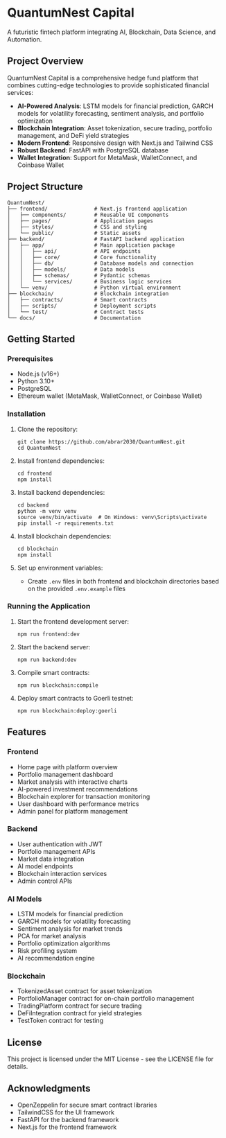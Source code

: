# QuantumNest Capital

A futuristic fintech platform integrating AI, Blockchain, Data Science, and Automation.

## Project Overview

QuantumNest Capital is a comprehensive hedge fund platform that combines cutting-edge technologies to provide sophisticated financial services:

- **AI-Powered Analysis**: LSTM models for financial prediction, GARCH models for volatility forecasting, sentiment analysis, and portfolio optimization
- **Blockchain Integration**: Asset tokenization, secure trading, portfolio management, and DeFi yield strategies
- **Modern Frontend**: Responsive design with Next.js and Tailwind CSS
- **Robust Backend**: FastAPI with PostgreSQL database
- **Wallet Integration**: Support for MetaMask, WalletConnect, and Coinbase Wallet

## Project Structure

```
QuantumNest/
├── frontend/               # Next.js frontend application
│   ├── components/         # Reusable UI components
│   ├── pages/              # Application pages
│   ├── styles/             # CSS and styling
│   └── public/             # Static assets
├── backend/                # FastAPI backend application
│   ├── app/                # Main application package
│   │   ├── api/            # API endpoints
│   │   ├── core/           # Core functionality
│   │   ├── db/             # Database models and connection
│   │   ├── models/         # Data models
│   │   ├── schemas/        # Pydantic schemas
│   │   └── services/       # Business logic services
│   └── venv/               # Python virtual environment
├── blockchain/             # Blockchain integration
│   ├── contracts/          # Smart contracts
│   ├── scripts/            # Deployment scripts
│   └── test/               # Contract tests
└── docs/                   # Documentation
```

## Getting Started

### Prerequisites

- Node.js (v16+)
- Python 3.10+
- PostgreSQL
- Ethereum wallet (MetaMask, WalletConnect, or Coinbase Wallet)

### Installation

1. Clone the repository:
   ```
   git clone https://github.com/abrar2030/QuantumNest.git
   cd QuantumNest
   ```

2. Install frontend dependencies:
   ```
   cd frontend
   npm install
   ```

3. Install backend dependencies:
   ```
   cd backend
   python -m venv venv
   source venv/bin/activate  # On Windows: venv\Scripts\activate
   pip install -r requirements.txt
   ```

4. Install blockchain dependencies:
   ```
   cd blockchain
   npm install
   ```

5. Set up environment variables:
   - Create `.env` files in both frontend and blockchain directories based on the provided `.env.example` files

### Running the Application

1. Start the frontend development server:
   ```
   npm run frontend:dev
   ```

2. Start the backend server:
   ```
   npm run backend:dev
   ```

3. Compile smart contracts:
   ```
   npm run blockchain:compile
   ```

4. Deploy smart contracts to Goerli testnet:
   ```
   npm run blockchain:deploy:goerli
   ```

## Features

### Frontend

- Home page with platform overview
- Portfolio management dashboard
- Market analysis with interactive charts
- AI-powered investment recommendations
- Blockchain explorer for transaction monitoring
- User dashboard with performance metrics
- Admin panel for platform management

### Backend

- User authentication with JWT
- Portfolio management APIs
- Market data integration
- AI model endpoints
- Blockchain interaction services
- Admin control APIs

### AI Models

- LSTM models for financial prediction
- GARCH models for volatility forecasting
- Sentiment analysis for market trends
- PCA for market analysis
- Portfolio optimization algorithms
- Risk profiling system
- AI recommendation engine

### Blockchain

- TokenizedAsset contract for asset tokenization
- PortfolioManager contract for on-chain portfolio management
- TradingPlatform contract for secure trading
- DeFiIntegration contract for yield strategies
- TestToken contract for testing

## License

This project is licensed under the MIT License - see the LICENSE file for details.

## Acknowledgments

- OpenZeppelin for secure smart contract libraries
- TailwindCSS for the UI framework
- FastAPI for the backend framework
- Next.js for the frontend framework